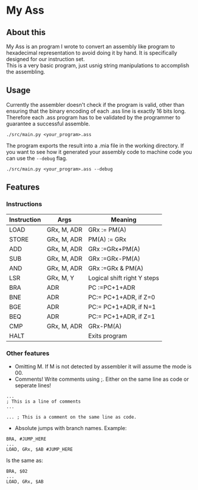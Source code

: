 # My Ass

## About this
My Ass is an program I wrote to convert an assembly like program to hexadecimal 
representation to avoid doing it by hand. It is specifically designed for 
our instruction set.  
This is a very basic program, just usnig string manipulations to accomplish the assembling.  

## Usage
Currently the assembler doesn't check if the program is valid, other than ensuring that the 
binary encoding of each .ass line is exactly 16 bits long. Therefore each .ass
program has to be validated by the programmer to guarantee a successful assemble.

```
./src/main.py <your_program>.ass
```
The program exports the result into a .mia file in the working directory. If you want to see how it 
generated your assembly code to machine code you can use the `--debug` flag.

```
./src/main.py <your_program>.ass --debug
```

## Features
### Instructions

| Instruction |     Args    |           Meaning           |
| ----------- | ----------- | --------------------------- |
| LOAD        | GRx, M, ADR | GRx := PM(A)                |
| STORE       | GRx, M, ADR | PM(A) := GRx                |
| ADD         | GRx, M, ADR | GRx :=GRx+PM(A)             |
| SUB         | GRx, M, ADR | GRx :=GRx-PM(A)             |
| AND         | GRx, M, ADR | GRx :=GRx & PM(A)           |
| LSR         | GRx, M, Y   | Logical shift right Y steps |
| BRA         | ADR         | PC :=PC+1+ADR               |
| BNE         | ADR         | PC:= PC+1+ADR, if Z=0       |
| BGE         | ADR         | PC:= PC+1+ADR, if N=1       |
| BEQ         | ADR         | PC:= PC+1+ADR, if Z=1       |
| CMP         | GRx, M, ADR | GRx-PM(A)                   |
| HALT        |             | Exits program               |

### Other features
- Omitting M. If M is not detected by assembler it will assume the mode is 00.
- Comments! Write comments using ;. Either on the same line as code or seperate lines!
```
...
; This is a line of comments
...

... ; This is a comment on the same line as code.
```

- Absolute jumps with branch names. Example:
```
BRA, #JUMP_HERE
...
LOAD, GRx, $AB #JUMP_HERE
```
Is the same as: 

```
BRA, $02
...
LOAD, GRx, $AB

```